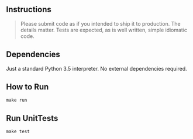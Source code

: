 ## Instructions
> Please submit code as if you intended to ship it to production. The details matter. Tests are expected, as is well written, simple idiomatic code.

## Dependencies

Just a standard Python 3.5 interpreter. No external dependencies required.

## How to Run
``
make run
``

## Run UnitTests

``
make test
``
